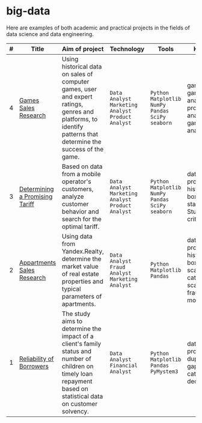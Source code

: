 # big-data
Here are examples of both academic and practical projects in the fields of data science and data engineering.

| # | Title | Aim of project | Technology | Tools | Keywords |
|--|--|--|--|--|--|
| 4 | [Games Sales Research](https://github.com/vartemyev88/big-data/blob/d146b266c149ef16efaee14338e289842e24ca90/DS/practirum-games_research/games_research.ipynb) | Using historical data on sales of computer games, user and expert ratings, genres and platforms, to identify patterns that determine the success of the game. | `Data Analyst` `Marketing Analyst` `Product Analyst` | `Python` `Matplotlib` `NumPy` `Pandas` `SciPy` `seaborn` | game analyst, game project analyst, product analyst, gamedev analyst |
| 3 | [Determining a Promising Tariff](https://github.com/vartemyev88/big-data/tree/main/DS-practicum-determining_promising_tariff) | Based on data from a mobile operator's customers, analyze customer behavior and search for the optimal tariff. | `Data Analyst` `Marketing Analyst` `Product Analyst` | `Python` `Matplotlib` `NumPy` `Pandas` `SciPy` `seaborn` | data processing, histogram, boxplot, statistical test, Student's criterion |
| 2 | [Appartments Sales Research](https://github.com/vartemyev88/big-data/tree/main/DS-practicum-appartments_sales) | Using data from Yandex.Realty, determine the market value of real estate properties and typical parameters of apartments. | `Data Analyst` `Fraud Analyst` `Marketing Analyst` | `Python` `Matplotlib` `Pandas` | data processing, histogram, boxplot, scatter matrix, categorization, scatter plot, fraud monitoring |
| 1 | [Reliability of Borrowers](https://github.com/vartemyev88/big-data/tree/main/DS-practicum-borrowers_reliability) | The study aims to determine the impact of a client's family status and number of children on timely loan repayment based on statistical data on customer solvency. | `Data Analyst` `Financial Analyst` | `Python` `Matplotlib` `Pandas` `PyMystem3` | data processing, duplicates, gaps, categorization, decomposition |
